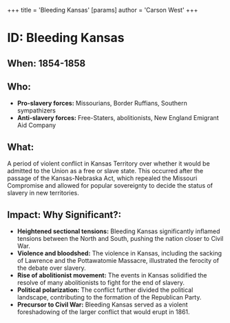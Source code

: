 +++
 title = 'Bleeding Kansas'
[params]
	author = 'Carson West'
+++
# ID: Bleeding Kansas

## When: 1854-1858

## Who:
* **Pro-slavery forces:**  Missourians, Border Ruffians, Southern sympathizers
* **Anti-slavery forces:** Free-Staters, abolitionists, New England Emigrant Aid Company

## What:
A period of violent conflict in Kansas Territory over whether it would be admitted to the Union as a free or slave state. This occurred after the passage of the Kansas-Nebraska Act, which repealed the Missouri Compromise and allowed for popular sovereignty to decide the status of slavery in new territories.

## Impact: Why Significant?: 
* **Heightened sectional tensions:** Bleeding Kansas significantly inflamed tensions between the North and South, pushing the nation closer to Civil War.
* **Violence and bloodshed:** The violence in Kansas, including the sacking of Lawrence and the Pottawatomie Massacre, illustrated the ferocity of the debate over slavery.
* **Rise of abolitionist movement:** The events in Kansas solidified the resolve of many abolitionists to fight for the end of slavery.
* **Political polarization:** The conflict further divided the political landscape, contributing to the formation of the Republican Party.
* **Precursor to Civil War:** Bleeding Kansas served as a violent foreshadowing of the larger conflict that would erupt in 1861. 

